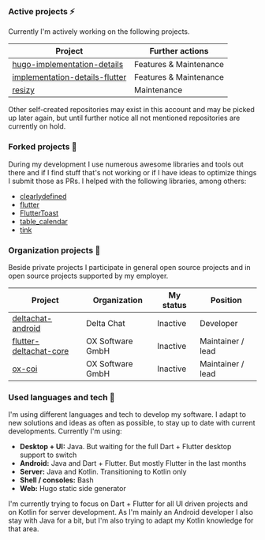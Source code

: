 ### Active projects ⚡

Currently I'm actively working on the following projects.

| Project                                                                                     | Further actions         |
|---------------------------------------------------------------------------------------------|-------------------------|
| [hugo-implementation-details](https://github.com/Boehrsi/hugo-implementation-details)       | Features &  Maintenance |
| [implementation-details-flutter](https://github.com/Boehrsi/implementation-details-flutter) | Features &  Maintenance |
| [resizy](https://github.com/Boehrsi/resizy)                                                 | Maintenance             |


Other self-created repositories may exist in this account and may be picked up later again, but until further notice all not mentioned repositories are currently on hold.

### Forked projects 🔀

During my development I use numerous awesome libraries and tools out there and if I find stuff that's not working or if I have ideas to optimize things I submit those as PRs. I helped with the following libraries, among others:

* [clearlydefined](https://github.com/Boehrsi/clearlydefined)
* [flutter](https://github.com/Boehrsi/flutter)
* [FlutterToast](https://github.com/Boehrsi/FlutterToast)
* [table_calendar](https://github.com/Boehrsi/table_calendar)
* [tink](https://github.com/Boehrsi/tink)

### Organization projects 🏢

Beside private projects I participate in general open source projects and in open source projects supported by my employer.

| Project                                                                          | Organization     | My status | Position          |
|----------------------------------------------------------------------------------|------------------|-----------|-------------------|
| [deltachat-android](https://github.com/deltachat/deltachat-android)              | Delta Chat       | Inactive  | Developer         |
| [flutter-deltachat-core](https://github.com/open-xchange/flutter-deltachat-core) | OX Software GmbH | Inactive  | Maintainer / lead |
| [ox-coi](https://github.com/open-xchange/ox-coi)                                 | OX Software GmbH | Inactive  | Maintainer / lead |

### Used languages and tech 🔧

I'm using different languages and tech to develop my software. I adapt to new solutions and ideas as often as possible, to stay up to date with current developments. Currently I'm using:

- **Desktop + UI:** Java. But waiting for the full Dart + Flutter desktop support to switch
- **Android:** Java and Dart + Flutter. But mostly Flutter in the last months
- **Server:** Java and Kotlin. Transitioning to Kotlin only
- **Shell / consoles:** Bash
- **Web:** Hugo static side generator

I'm currently trying to focus on Dart + Flutter for all UI driven projects and on Kotlin for server development. As I'm mainly an Android developer I also stay with Java for a bit, but I'm also trying to adapt my Kotlin knowledge for that area.
